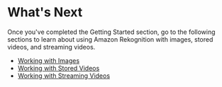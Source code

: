# What's Next<a name="whats-next"></a>

Once you've completed the Getting Started section, go to the following sections to learn about using Amazon Rekognition with images, stored videos, and streaming videos\.
+ [Working with Images](images.md)
+ [Working with Stored Videos](video.md)
+ [Working with Streaming Videos](streaming-video.md)